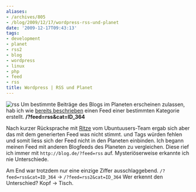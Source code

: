 ```yaml
---
aliases:
- /archives/805
- /blog/2009/12/17/wordpress-rss-und-planet
date: '2009-12-17T09:43:13'
tags:
- development
- planet
- rss2
- blog
- wordpress
- linux
- php
- feed
- rss
title: Wordpress | RSS und Planet
---
```


![rss](/uploads/2009/12/rss.gif)
Um bestimmte Beiträge des Blogs im Planeten erscheinen zulassen, hab ich
wie [bereits beschrieben](/?p=752) einen Feed einer bestimmten Kategorie
erstellt.  **/?feed=rss&cat=ID_364**

Nach kurzer Rücksprache mit [Ritze](http://ubuntuusers.de/user/Ritze/) vom
Ubuntuusers-Team ergab sich aber das mit dem generierten Feed was nicht
stimmt. **<published>** und **<updated>** Tags würden fehlen und somit
liess sich der Feed nicht in den Planeten einbinden. Ich begann meinen Feed
mit anderen Blogfeeds des Planeten zu vergleichen. Diese rief ich immer mit
`http://blog.de/?feed=rss` auf. Mysteriöserweise erkannte ich nie
Unterschiede.

Am End war trotzdem nur eine einzige Ziffer ausschlaggebend.
`/?feed=rss&cat=ID_364` -> `/?feed=rss2&cat=ID_364` Wer erkennt den
Unterschied?  Kopf -> Tisch.
